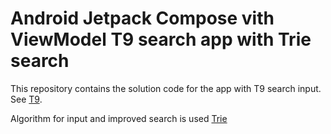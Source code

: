 Android Jetpack Compose vith ViewModel T9 search app with Trie search
===========================================

This repository contains the solution code for the app with T9 search input. See [T9](https://en.wikipedia.org/wiki/T9_(predictive_text)).

Algorithm for input and improved search is used [Trie](https://en.wikipedia.org/wiki/Trie)
